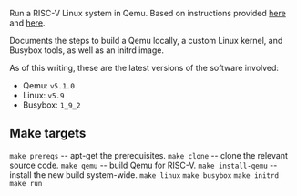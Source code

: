 
Run a RISC-V Linux system in Qemu. Based on instructions provided
[here][riscv-qemu-docs] and [here][custom-kernel-tutorial].

Documents the steps to build a Qemu locally, a custom Linux kernel, and Busybox
tools, as well as an initrd image.

As of this writing, these are the latest versions of the software involved:

* Qemu: `v5.1.0`
* Linux: `v5.9`
* Busybox: `1_9_2`

Make targets
------------

`make prereqs` -- apt-get the prerequisites.
`make clone` -- clone the relevant source code.
`make qemu` -- build Qemu for RISC-V.
`make install-qemu` -- install the new build system-wide.
`make linux`
`make busybox`
`make initrd`
`make run`

[riscv-qemu-docs]: https://risc-v-getting-started-guide.readthedocs.io/en/latest/linux-qemu.html
[custom-kernel-tutorial]: http://mgalgs.github.io/2015/05/16/how-to-build-a-custom-linux-kernel-for-qemu-2015-edition.html

